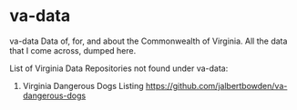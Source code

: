 va-data
=======

va-data Data of, for, and about the Commonwealth of Virginia. All the data that I come across, dumped here.

List of Virginia Data Repositories not found under va-data:
1. Virginia Dangerous Dogs Listing https://github.com/jalbertbowden/va-dangerous-dogs
